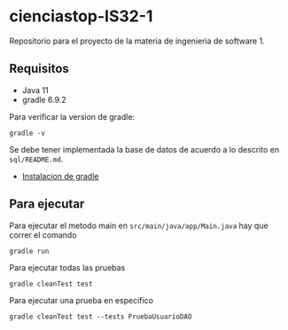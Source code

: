 # cienciastop-IS32-1
Repositorio para el proyecto de la materia de ingenieria de software 1.

## Requisitos
- Java 11
- gradle 6.9.2

Para verificar la version de gradle:

```shell
gradle -v
```

Se debe tener implementada la base de datos de acuerdo a lo descrito en `sql/README.md`.

- [Instalacion de gradle](https://youtu.be/v7bbKhYCL0o)

## Para ejecutar 

Para ejecutar el metodo main en `src/main/java/app/Main.java` hay que correr el comando

```shell
gradle run
```

Para ejecutar todas las pruebas

```shell
gradle cleanTest test 
```

Para ejecutar una prueba en especifico


```shell
gradle cleanTest test --tests PruebaUsuarioDAO 
``` 
